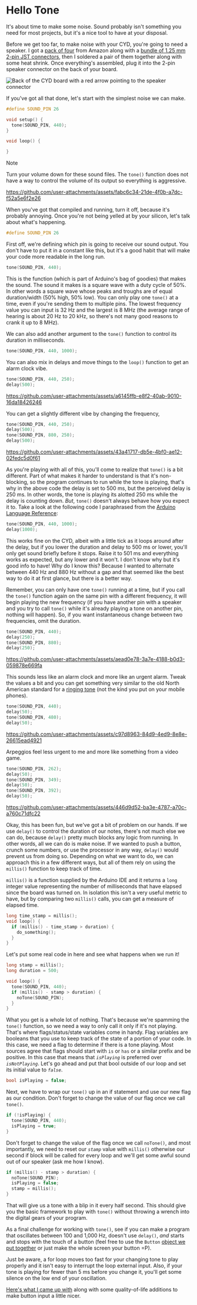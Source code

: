 # Hello Tone

It's about time to make some noise. Sound probably isn't something you need for most projects, but it's a nice tool to have at your disposal. 

Before we get too far, to make noise with your CYD, you're going to need a speaker. I got a [pack of four](https://www.amazon.com/dp/B0177ABRQ6) from Amazon along with a [bundle of 1.25 mm 2-pin JST connectors](https://www.amazon.com/dp/B078NPRW46), then I soldered a pair of them together along with some heat shrink. Once everything's assembled, plug it into the 2-pin speaker connector on the back of your board.

<img src="../assets/img/01/cyd-speaker-connector.jpg" alt="Back of the CYD board with a red arrow pointing to the speaker connector">

If you've got all that done, let's start with the simplest noise we can make.

```C++
#define SOUND_PIN 26

void setup() {
  tone(SOUND_PIN, 440);
}

void loop() {

}
```

> [!NOTE]
> Turn your volume down for these sound files. The `tone()` function does not have a way to control the volume of its output so everything is aggressive.

https://github.com/user-attachments/assets/fabc6c34-21de-4f0b-a7dc-f52a5e6f2e26

When you've got that compiled and running, turn it off, because it's probably annoying. Once you're not being yelled at by your silicon, let's talk about what's happening.

```C++
#define SOUND_PIN 26
```

First off, we're defining which pin is going to receive our sound output. You don't have to put it in a constant like this, but it's a good habit that will make your code more readable in the long run.

```C++
tone(SOUND_PIN, 440);
```

This is the function (which is part of Arduino's bag of goodies) that makes the sound. The sound it makes is a square wave with a duty cycle of 50%. In other words a square wave whose peaks and troughs are of equal duration/width (50% high, 50% low). You can only play one `tone()` at a time, even if you're sending them to multiple pins. The lowest frequency value you can input is 32 Hz and the largest is 8 MHz (the average range of hearing is about 20 Hz to 20 kHz, so there's not many good reasons to crank it up to 8 MHz).

We can also add another argument to the `tone()` function to control its duration in milliseconds.

```C++
tone(SOUND_PIN, 440, 1000);
```

You can also mix in delays and move things to the `loop()` function to get an alarm clock vibe.

```C++
tone(SOUND_PIN, 440, 250);
delay(500);
```

https://github.com/user-attachments/assets/a6145ffb-e8f2-40ab-9010-16da18426246


You can get a slightly different vibe by changing the frequency,

```C++
tone(SOUND_PIN, 440, 250);
delay(500);
tone(SOUND_PIN, 880, 250);
delay(500);
```

https://github.com/user-attachments/assets/43a41717-db5e-4bf0-ae12-02fedc5d0f61

As you're playing with all of this, you'll come to realize that `tone()` is a bit different. Part of what makes it harder to understand is that it's non-blocking, so the program continues to run while the tone is playing, that's why in the above code the delay is set to 500 ms, but the perceived delay is 250 ms. In other words, the tone is playing its alotted 250 ms while the delay is counting down. *But*, `tone()` doesn't always behave how you expect it to. Take a look at the following code I paraphrased from the [Arduino Language Reference](https://docs.arduino.cc/language-reference/en/functions/advanced-io/tone/):

```C++
tone(SOUND_PIN, 440, 1000);
delay(1000);
```

This works fine on the CYD, albeit with a little tick as it loops around after the delay, but if you lower the duration and delay to 500 ms or lower, you'll only get sound briefly before it stops. Raise it to 501 ms and everything works as expected, but any lower and it won't. I don't know why but it's good info to have! Why do I know this? Because I wanted to alternate between 440 Hz and 880 Hz without a gap and that seemed like the best way to do it at first glance, but there is a better way.

Remember, you can only have one `tone()` running at a time, but if you call the `tone()` function again on the same pin with a different frequency, it will begin playing the new frequency (if you have another pin with a speaker and you try to call `tone()` while it's already playing a tone on another pin, nothing will happen). So, if you want instantaneous change between two frequencies, omit the duration.

```C++
tone(SOUND_PIN, 440);
delay(250);
tone(SOUND_PIN, 880);
delay(250);
```

https://github.com/user-attachments/assets/aead0e78-3a7e-4188-b0d3-059878e669fa

This sounds less like an alarm clock and more like an urgent alarm. Tweak the values a bit and you can get something very similar to the old North American standard for a [ringing tone](https://en.wikipedia.org/wiki/Ringing_tone) (not the kind you put on your mobile phones).

```C++
tone(SOUND_PIN, 440);
delay(50);
tone(SOUND_PIN, 480);
delay(50);
```

https://github.com/user-attachments/assets/c97d8963-84d9-4ed9-8e8e-26615ead4921

Arpeggios feel less urgent to me and more like something from a video game.

```C++
tone(SOUND_PIN, 262);
delay(50);
tone(SOUND_PIN, 349);
delay(50);
tone(SOUND_PIN, 392);
delay(50);
```

https://github.com/user-attachments/assets/446d9d52-ba3e-4787-a70c-a760c71dfc22

Okay, this has been fun, but we've got a bit of problem on our hands. If we use `delay()` to control the duration of our notes, there's not much else we can do, because `delay()` pretty much blocks any logic from running. In other words, all we can do is make noise. If we wanted to push a button, crunch some numbers, or use the processor in any way, `delay()` would prevent us from doing so. Depending on what we want to do, we can approach this in a few different ways, but all of them rely on using the `millis()` function to keep track of time.

`millis()` is a function supplied by the Arduino IDE and it returns a `long` integer value representing the number of milliseconds that have elapsed since the board was turned on. In isolation this isn't a very useful metric to have, but by comparing two `millis()` calls, you can get a measure of elapsed time.

```C++
long time_stamp = millis();
void loop() {
  if (millis() - time_stamp > duration) {
    do_something();
  }
}
```

Let's put some real code in here and see what happens when we run it!

```C++
long stamp = millis();
long duration = 500;

void loop() {
  tone(SOUND_PIN, 440);
  if (millis() - stamp > duration) {
    noTone(SOUND_PIN);
  }
}
```

What you get is a whole lot of nothing. That's because we're spamming the `tone()` function, so we need a way to only call it only if it's not playing. That's where flags/status/state variables come in handy. Flag variables are booleans that you use to keep track of the state of a portion of your code. In this case, we need a flag to determine if there is a tone playing. Most sources agree that flags should start with `is` or `has` or a similar prefix and be positive. In this case that means that <var>`isPlaying`</var> is preferred over <var>`isNotPlaying`</var>. Let's go ahead and put that bool outside of our loop and set its initial value to <var>`false`</var>.

```C++
bool isPlaying = false;
```

Next, we have to wrap our `tone()` up in an if statement and use our new flag as our condition. Don't forget to change the value of our flag once we call `tone()`.

```C++
if (!isPlaying) {
  tone(SOUND_PIN, 440);
  isPlaying = true;
}
```

Don't forget to change the value of the flag once we call `noTone()`, and most importantly, we need to reset our <var>`stamp`</var> value with `millis()` otherwise our second if block will be called for every loop and we'll get some awful sound out of our speaker (ask me how I know).

```C++
if (millis() - stamp > duration) {
  noTone(SOUND_PIN);
  isPlaying = false;
  stamp = millis();
}
```

That will give us a tone with a blip in it every half second. This should give you the basic framework to play with `tone()` without throwing a wrench into the digital gears of your program. 

As a final challenge for working with `tone()`, see if you can make a program that oscillates between 100 and 1,000 Hz, doesn't use `delay()`, *and* starts and stops with the touch of a button (feel free to use the `Button` [object we put together](../../BB_SPI_LED/98-utilities/button-struct.ino) or just make the whole screen your button =P). 

Just be aware, a for loop moves too fast for your changing tone to play properly and it isn't easy to interrupt the loop external input. Also, if your tone is playing for fewer than 5 ms before you change it, you'll get some silence on the low end of your oscillation. 

[Here's what I came up with](hello-tone-oscillator-01.ino) along with some quality-of-life additions to make button input a little nicer.